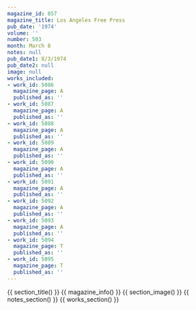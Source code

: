 ```yaml
---
magazine_id: 857
magazine_title: Los Angeles Free Press
pub_date: '1974'
volume: ''
number: 503
month: March 8
notes: null
pub_date1: 8/3/1974
pub_date2: null
image: null
works_included:
- work_id: 5086
  magazine_page: A
  published_as: ''
- work_id: 5087
  magazine_page: A
  published_as: ''
- work_id: 5088
  magazine_page: A
  published_as: ''
- work_id: 5089
  magazine_page: A
  published_as: ''
- work_id: 5090
  magazine_page: A
  published_as: ''
- work_id: 5091
  magazine_page: A
  published_as: ''
- work_id: 5092
  magazine_page: A
  published_as: ''
- work_id: 5093
  magazine_page: A
  published_as: ''
- work_id: 5094
  magazine_page: T
  published_as: ''
- work_id: 5095
  magazine_page: T
  published_as: ''
---
```


{{ section_title() }}
{{ magazine_info() }}
{{ section_image() }}
{{ notes_section() }}
{{ works_section() }}
